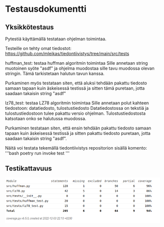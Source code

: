 # Testausdokumentti
## Yksikkötestaus
Pytestiä käyttämällä testataan ohjelman toimintaa.

Testeille on tehty omat tiedostot: https://github.com/mleikas/tiedontiivistys/tree/main/src/tests


huffman_test: testaa huffman algoritmin toimintaa
Sille annetaan string muotoinen syöte "asdf" ja ohjelma muodostaa sille tavu muodossa olevan stringin.
Tämä tarkistetaan halutun tavun kanssa.

Purkaminen myös testataan siten, että aluksi tehdään pakattu tiedosto samaan tapaan kuin äskeisessä testissä ja sitten tämä puretaan, jotta saadaan takaisin string "asdf"

lz78_test: testaa LZ78 algoritmin toimintaa
Sille annetaan polut kahteen tiedostoon: datatiedosto, tulostustiedosto
Datatiedostossa on tekstiä ja tulostustiedostoon tulee pakattu versio ohjelman.
Tulostustiedostosta katsotaan onko se halutussa muodossa.

Purkaminen testataan siten, että ensin tehdään pakattu tiedosto samaan tapaan kuin äskeisessä testissä ja sitten pakattu tiedosto puretaan, jotta saadaan takaisin string "asdf".

Näitä voi testata tekemällä tiedontiivistys repositorion sisällä komento: 
'''bash
poetry run invoke test
'''

## Testikattavuus
![Testikattavuuden kuva](https://github.com/mleikas/tiedontiivistys/blob/main/dokumentaatio/coverage_raportti.png)
